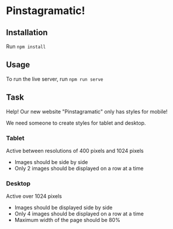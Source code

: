 # Pinstagramatic!

## Installation

Run `npm install`

## Usage

To run the live server, run `npm run serve`

## Task

Help! Our new website "Pinstagramatic" only has styles for mobile!

We need someone to create styles for tablet and desktop.

### Tablet

Active between resolutions of 400 pixels and 1024 pixels

- Images should be side by side
- Only 2 images should be displayed on a row at a time

### Desktop

Active over 1024 pixels

- Images should be displayed side by side
- Only 4 images should be displayed on a row at a time
- Maximum width of the page should be 80%